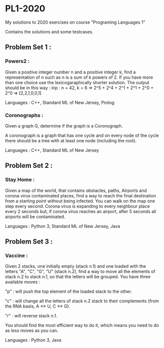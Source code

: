# PL1-2020
My solutions to 2020 exercises on course "Programing Languages 1"

Contains the solutions and some testcases.

## Problem Set 1 :

### Powers2 :

Given a positive integer number n and a positive integer k, find a representation of n such as n is a sum of k powers of 2. If you have more than one choice use the lexicogaraphically shorter solution.
The output should be in this way :
inp : n = 42, k = 6 => 2^5 + 2^4 + 2^1 + 2^1 + 2^0 + 2^0 => [2,2,1,0,0,1]

Languages : C++, Standard ML of New Jersey, Prolog

### Coronographs :

Given a graph G, determine if the graph is a Coronograph.

A coronograph is a graph that has one cycle and on every node of the cycle there should be a tree with at least one node (including the root).

Languages : C++, Standard ML of New Jersey

## Problem Set 2 :

### Stay Home :

Given a map of the world, that contains obstacles, paths, Airports and corona virus contaminated places, find a way to reach the final destination from a starting point without being infected. You can walk on the map one step every second. Corona virus is expanding to every neighbour place every 2 seconds but, if corona virus reaches an airport, after 5 seconds all airports will be contaminated. 

Languages : Python 3, Standard ML of New Jersey, Java

## Problem Set 3 :

### Vaccine :

Given 2 stacks, one initially empty (stack n.1) and one loaded with the letters "A", "C", "G", "U" (stack n.2), find a way to move all the elements of stack n.2 to stack n.1, so that the letters will be grouped. You have three available moves :

"p" : will push the top element of the loaded stack to the other.

"c" : will change all the letters of stack n.2 stack to their complements (from the RNA basis, A <-> U, C <-> G).

"r" : will reverse stack n.1.

You should find the most efficient way to do it, which means you need to do as less moves as you can. 

Languages : Python 3, Java
